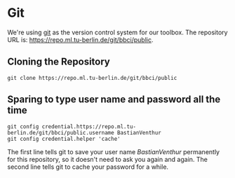 
# Git

We're using [git][git] as the version control system for our toolbox. The
repository URL is: https://repo.ml.tu-berlin.de/git/bbci/public.

[git]: http://git-scm.com


## Cloning the Repository

    git clone https://repo.ml.tu-berlin.de/git/bbci/public


## Sparing to type user name and password all the time

    git config credential.https://repo.ml.tu-berlin.de/git/bbci/public.username BastianVenthur
    git config credential.helper 'cache'

The first line tells git to save your user name *BastianVenthur* permanently
for this repository, so it doesn't need to ask you again and again. The second
line tells git to cache your password for a while.

